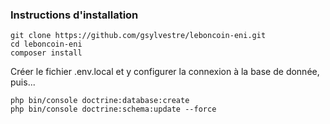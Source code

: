 ### Instructions d'installation

```
git clone https://github.com/gsylvestre/leboncoin-eni.git  
cd leboncoin-eni  
composer install
```

Créer le fichier .env.local et y configurer la connexion à la base de donnée, puis...  
```
php bin/console doctrine:database:create
php bin/console doctrine:schema:update --force
```